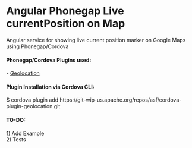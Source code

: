 Angular Phonegap Live currentPosition on Map
=======================================

Angular service for showing live current position marker on Google Maps using Phonegap/Cordova

<h4>Phonegap/Cordova Plugins used: </h4>
- <a href="https://cordova.apache.org/docs/en/3.0.0/cordova_geolocation_geolocation.md.html">Geolocation </a> 

<h4>Plugin Installation via Cordova CLI:</h4>
$ cordova plugin add https://git-wip-us.apache.org/repos/asf/cordova-plugin-geolocation.git


<h4>TO-DO:</h4>
1) Add Example<br/>
2) Tests




